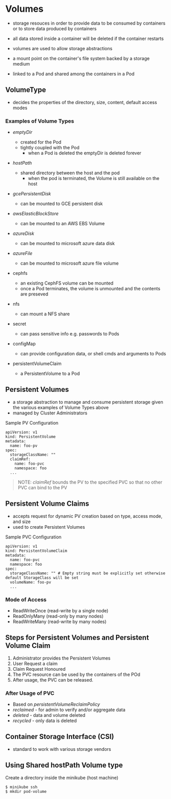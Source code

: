 # Volumes
- storage resouces in order to provide data to be consumed by containers or to store data produced by containers
- all data stored inside a container will be deleted if the container restarts
- volumes are used to allow storage abstractions
- a mount point on the container's file system backed by a storage medium

- linked to a Pod and shared among the containers in a Pod

## VolumeType
- decides the properties of the directory, size, content, default access modes

### Examples of Volume Types
- *emptyDir*
  - created for the Pod
  - tightly coupled with the Pod
    - when a Pod is deleted the emptyDir is deleted forever

- *hostPath*
  - shared directory between the host and the pod
    - when the pod is terminated, the Volume is still available on the host

- *gcePersistentDisk*
  - can be mounted to GCE persistent disk

- *awsElasticBlockStore*
  - can be mounted to an AWS EBS Volume

- *azureDisk*
  - can be mounted to microsoft azure data disk

- *azureFile*
  - can be mounted to microsoft azure file volume

- cephfs
  - an existing CephFS volume can be mounted
  - once a Pod terminates, the volume is unmounted and the contents are preseved

- nfs
  - can mount a NFS share

- secret
  - can pass sensitive info e.g. passwords to Pods

- configMap
  - can provide configuration data, or shell cmds and arguments to Pods

- persistentVolumeClaim
  - a PersistentVolume to a Pod

## Persistent Volumes
- a storage abstraction to manage and consume persistent storage given the various examples of Volume Types above
- managed by Cluster Administrators

Sample PV Configuration
```
apiVersion: v1
kind: PersistentVolume
metadata:
  name: foo-pv
spec:
  storageClassName: ""
  claimRef:
    name: foo-pvc
    namespace: foo
  ...
```

> NOTE: *claimRef* bounds the PV to the specified PVC so that no other PVC can bind to the PV

## Persistent Volume Claims
- accepts request for dynamic PV creation based on type, access mode, and size
- used to create Persistent Volumes

Sample PVC Configuration
```
apiVersion: v1
kind: PersistentVolumeClaim
metadata:
  name: foo-pvc
  namespace: foo
spec:
  storageClassName: "" # Empty string must be explicitly set otherwise default StorageClass will be set
  volumeName: foo-pv
  ...
```

### Mode of Access
- ReadWriteOnce (read-write by a single node)
- ReadOnlyMany (read-only by many nodes)
- ReadWriteMany (read-write by many nodes)

## Steps for Persistent Volumes and Persistent Volume Claim
1. Administrator provides the Persistent Volumes
2. User Request a claim
3. Claim Request Honoured
4. The PVC resource can be used by the containers of the POd
5. After usage, the PVC can be released.

### After Usage of PVC
- Based on *persistentVolumeReclaimPolicy*
- *reclaimed* - for admin to verify and/or aggregate data
- *deleted* - data and volume deleted
- *recycled* - only data is deleted


## Container Storage Interface (CSI)
- standard to work with various storage vendors


## Using Shared hostPath Volume type
Create a directory inside the minikube (host machine)
```
$ minikube ssh
$ mkdir pod-volume
```

